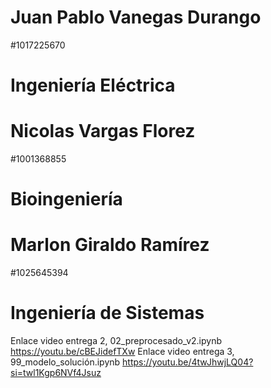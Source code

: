# Juan Pablo Vanegas Durango
#1017225670
# Ingeniería Eléctrica
# Nicolas Vargas Florez
#1001368855
# Bioingeniería
# Marlon Giraldo Ramírez
#1025645394
# Ingeniería de Sistemas
Enlace video entrega 2, 02_preprocesado_v2.ipynb
https://youtu.be/cBEJidefTXw
Enlace video entrega 3, 99_modelo_solución.ipynb
https://youtu.be/4twJhwjLQ04?si=twl1Kgp6NVf4Jsuz
